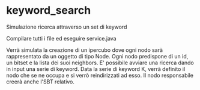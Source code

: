 # keyword_search
Simulazione ricerca attraverso un set di keyword

Compilare tutti i file ed eseguire service.java

Verrà simulata la creazione di un ipercubo dove ogni nodo sarà rappresentato da un oggetto di tipo Node. 
Ogni nodo predispone di un id, un bitset e la lista dei suoi neighbors. 
E' possibile avviare una ricerca dando in input una serie di keyword. Data la serie di keyword K, verrà definito il nodo che se ne occupa e si verrò reindirizzati ad esso. 
Il nodo responsabile creerà anche l'SBT relativo. 
